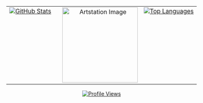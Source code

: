 <table style="width: 100%; border-collapse: collapse;">
  <tr>
    <!-- Left GitHub readme stats -->
    <td style="width: 33%; text-align: left; vertical-align: top;">
      <a href="https://github.com/anuraghazra/github-readme-stats">
        <img src="https://github-readme-stats.vercel.app/api?username=Zimrahin&amp;show_icons=true&amp;theme=onedark&amp;hide_border=true&amp;hide_rank=true&amp;include_all_commits=false&amp;custom_title=Zimrahin's+GitHub+Stats&amp;disable_animations=true&amp" 
             alt="GitHub Stats" 
             style="max-height: 150px;" />
      </a>
    </td>
    <!-- Artstation image (always centered) -->
    <td style="width: 33%; text-align: center; vertical-align: top;">
      <a href="https://www.artstation.com/artwork/r9neD5">
        <img src="https://cdnb.artstation.com/p/assets/images/images/052/142/157/original/johan-cediel-rodriguez-pixel-artv2exp.gif?1659037637" 
             alt="Artstation Image" 
             width="200" />
      </a>
    </td>
    <!-- Right GitHub readme stats -->
    <td style="width: 33%; text-align: right; vertical-align: top;">
      <a href="https://github.com/anuraghazra/github-readme-stats">
        <img src="https://github-readme-stats.vercel.app/api/top-langs/?username=Zimrahin&amp;layout=compact&amp;theme=onedark&amp;hide_border=true&amp;disable_animations=true" 
             alt="Top Languages" 
             style="max-height: 150px;" />
      </a>
    </td>
  </tr>
</table>
<!-- Profile views always centered at the bottom -->
<p align="center">
  <a href="https://youtu.be/dQw4w9WgXcQ">
    <img src="https://komarev.com/ghpvc/?username=Zimrahin&amp;label=Profile%20views&amp;color=006aff&amp;style=flat-square" 
         alt="Profile Views" 
         title="GitHub Profile Views" />
  </a>
</p>
